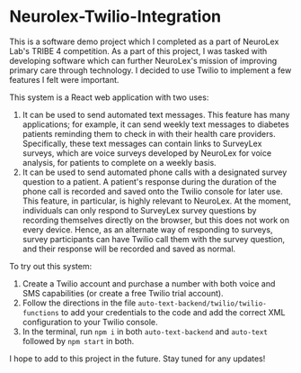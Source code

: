 # Neurolex-Twilio-Integration
This is a software demo project which I completed as a part of NeuroLex Lab's TRIBE 4 competition. As a part of this project, I was tasked with developing software which can further NeuroLex's mission of improving primary care through technology. I decided to use Twilio to implement a few features I felt were important.

This system is a React web application with two uses:
1. It can be used to send automated text messages. This feature has many applications; for example, it can send weekly text messages to diabetes patients reminding them to check in with their health care providers. Specifically, these text messages can contain links to SurveyLex surveys, which are voice surveys developed by NeuroLex for voice analysis, for patients to complete on a weekly basis.
2. It can be used to send automated phone calls with a designated survey question to a patient. A patient's response during the duration of the phone call is recorded and saved onto the Twilio console for later use. This feature, in particular, is highly relevant to NeuroLex. At the moment, individuals can only respond to SurveyLex survey questions by recording themselves directly on the browser, but this does not work on every device. Hence, as an alternate way of responding to surveys, survey participants can have Twilio call them with the survey question, and their response will be recorded and saved as normal.

To try out this system:
1. Create a Twilio account and purchase a number with both voice and SMS capabilities (or create a free Twilio trial account).
2. Follow the directions in the file `auto-text-backend/twilio/twilio-functions` to add your credentials to the code and add the correct XML configuration to your Twilio console.
3. In the terminal, run `npm i` in both `auto-text-backend` and `auto-text` followed by `npm start` in both.

I hope to add to this project in the future. Stay tuned for any updates!
